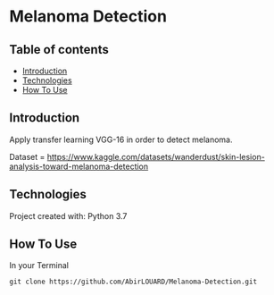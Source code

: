 # Melanoma Detection



## Table of contents

* [Introduction](#introduction)
* [Technologies](#technologies)
* [How To Use](#how-to-use)

## Introduction

Apply transfer learning VGG-16 in order to detect melanoma.

Dataset = https://www.kaggle.com/datasets/wanderdust/skin-lesion-analysis-toward-melanoma-detection

## Technologies

Project created with:
Python 3.7

## How To Use

In your Terminal

```
git clone https://github.com/AbirLOUARD/Melanoma-Detection.git
```
